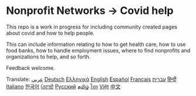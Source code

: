 # Nonprofit Networks → Covid help 

This repo is a work in progress for including community created pages about covid and how to help people.

This can include information relating to how to get health care, how to use food banks, how to handle employment issues, where to find nonprofits and organizations to help, and so forth.

Feedback welcome.

Translate: 
[عربي](https://translate.google.com/translate?sl=en&tl=ar&u=https%3A%2F%2Fgithub.com%2Fnonprofitnetworks%2Fcovid%2F)
[Deutsch](https://translate.google.com/translate?sl=en&tl=de&u=https%3A%2F%2Fgithub.com%2Fnonprofitnetworks%2Fcovid%2F)
[Ελληνικά](https://translate.google.com/translate?sl=en&tl=el&u=https%3A%2F%2Fgithub.com%2Fnonprofitnetworks%2Fcovid%2F)
[English](https://translate.google.com/translate?sl=en&tl=en&u=https%3A%2F%2Fgithub.com%2Fnonprofitnetworks%2Fcovid%2F)
[Español](https://translate.google.com/translate?sl=en&tl=es&u=https%3A%2F%2Fgithub.com%2Fnonprofitnetworks%2Fcovid%2F)
[Français](https://translate.google.com/translate?sl=en&tl=fr&u=https%3A%2F%2Fgithub.com%2Fnonprofitnetworks%2Fcovid%2F)
[עברית](https://translate.google.com/translate?sl=en&tl=he&u=https%3A%2F%2Fgithub.com%2Fnonprofitnetworks%2Fcovid%2F)
[हिन्दी](https://translate.google.com/translate?sl=en&tl=hi&u=https%3A%2F%2Fgithub.com%2Fnonprofitnetworks%2Fcovid%2F)
[Italiano](https://translate.google.com/translate?sl=en&tl=it&u=https%3A%2F%2Fgithub.com%2Fnonprofitnetworks%2Fcovid%2F)
[한국어](https://translate.google.com/translate?sl=en&tl=ko&u=https%3A%2F%2Fgithub.com%2Fnonprofitnetworks%2Fcovid%2F)
[ਪੰਜਾਬੀ](https://translate.google.com/translate?sl=en&tl=pa&u=https%3A%2F%2Fgithub.com%2Fnonprofitnetworks%2Fcovid%2F)
[Русский](https://translate.google.com/translate?sl=en&tl=ru&u=https%3A%2F%2Fgithub.com%2Fnonprofitnetworks%2Fcovid%2F)
[தமிழ்](https://translate.google.com/translate?sl=en&tl=ta&u=https%3A%2F%2Fgithub.com%2Fnonprofitnetworks%2Fcovid%2F)
[ไทย](https://translate.google.com/translate?sl=en&tl=th&u=https%3A%2F%2Fgithub.com%2Fnonprofitnetworks%2Fcovid%2F)
[Việt](https://translate.google.com/translate?sl=en&tl=vt&u=https%3A%2F%2Fgithub.com%2Fnonprofitnetworks%2Fcovid%2F)
[中文](https://translate.google.com/translate?sl=en&tl=zh&u=https%3A%2F%2Fgithub.com%2Fnonprofitnetworks%2Fcovid%2F)
